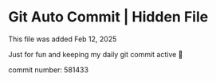 # Git Auto Commit | Hidden File

This file was added Feb 12, 2025

Just for fun and keeping my daily git commit active 🤪

commit number: 581433
